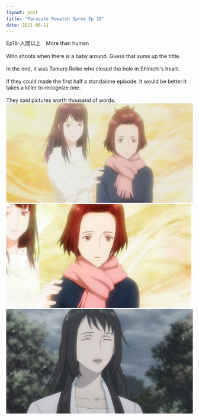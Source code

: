 ```yaml
---
layout: post
title: "Parasyte Rewatch Spree Ep 18"
date: 2021-06-11
---
```

Ep18-人間以上　More than human<br><br>
Who shoots when there is a baby around. Guess that sums up the tittle.<br><br>
In the end, it was Tamurs Reiko who closed the hole in Shinichi's heart.<br><br>
If they could made the first half a standalone episode. It would be better.It takes a killer to recognize one.<br><br>
They said pictures worth thousand of words. <br> 
<a href="#img1"><img src="/images/pjxtEwj.png"></a>
<a href="#_" class="lightbox" id="img1"><span style="background-image: url('/images/pjxtEwj.png')"></span></a>
<a href="#img2"><img src="/images/comp.gif"></a>
<a href="#_" class="lightbox" id="img2"><span style="background-image: url('/images/comp.gif')"></span></a>
<a href="#img3"><img src="/images/warate.png"></a>
<a href="#_" class="lightbox" id="img2"><span style="background-image: url('/images/warate.png')"></span></a>
